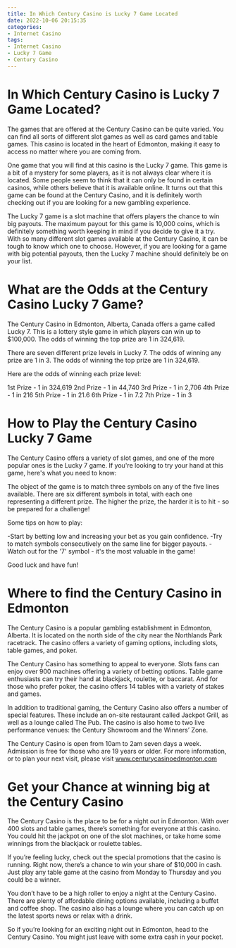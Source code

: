 ```yaml
---
title: In Which Century Casino is Lucky 7 Game Located 
date: 2022-10-06 20:15:35
categories:
- Internet Casino
tags:
- Internet Casino
- Lucky 7 Game
- Century Casino
---
```



#  In Which Century Casino is Lucky 7 Game Located? 

The games that are offered at the Century Casino can be quite varied. You can find all sorts of different slot games as well as card games and table games. This casino is located in the heart of Edmonton, making it easy to access no matter where you are coming from.

One game that you will find at this casino is the Lucky 7 game. This game is a bit of a mystery for some players, as it is not always clear where it is located. Some people seem to think that it can only be found in certain casinos, while others believe that it is available online. It turns out that this game can be found at the Century Casino, and it is definitely worth checking out if you are looking for a new gambling experience.

The Lucky 7 game is a slot machine that offers players the chance to win big payouts. The maximum payout for this game is 10,000 coins, which is definitely something worth keeping in mind if you decide to give it a try. With so many different slot games available at the Century Casino, it can be tough to know which one to choose. However, if you are looking for a game with big potential payouts, then the Lucky 7 machine should definitely be on your list.

#  What are the Odds at the Century Casino Lucky 7 Game? 

The Century Casino in Edmonton, Alberta, Canada offers a game called Lucky 7. This is a lottery style game in which players can win up to $100,000. The odds of winning the top prize are 1 in 324,619.

There are seven different prize levels in Lucky 7. The odds of winning any prize are 1 in 3. The odds of winning the top prize are 1 in 324,619.

Here are the odds of winning each prize level: 

1st Prize - 1 in 324,619 
2nd Prize - 1 in 44,740 
3rd Prize - 1 in 2,706 
4th Prize - 1 in 216 
5th Prize - 1 in 21.6 
6th Prize - 1 in 7.2 
7th Prize - 1 in 3

#  How to Play the Century Casino Lucky 7 Game 

The Century Casino offers a variety of slot games, and one of the more popular ones is the Lucky 7 game. If you're looking to try your hand at this game, here's what you need to know: 

The object of the game is to match three symbols on any of the five lines available. There are six different symbols in total, with each one representing a different prize. The higher the prize, the harder it is to hit - so be prepared for a challenge! 

Some tips on how to play: 

-Start by betting low and increasing your bet as you gain confidence. 
-Try to match symbols consecutively on the same line for bigger payouts. 
-Watch out for the '7' symbol - it's the most valuable in the game! 

Good luck and have fun!

#  Where to find the Century Casino in Edmonton 

The Century Casino is a popular gambling establishment in Edmonton, Alberta. It is located on the north side of the city near the Northlands Park racetrack. The casino offers a variety of gaming options, including slots, table games, and poker. 

The Century Casino has something to appeal to everyone. Slots fans can enjoy over 900 machines offering a variety of betting options. Table game enthusiasts can try their hand at blackjack, roulette, or baccarat. And for those who prefer poker, the casino offers 14 tables with a variety of stakes and games. 

In addition to traditional gaming, the Century Casino also offers a number of special features. These include an on-site restaurant called Jackpot Grill, as well as a lounge called The Pub. The casino is also home to two live performance venues: the Century Showroom and the Winners’ Zone. 

The Century Casino is open from 10am to 2am seven days a week. Admission is free for those who are 19 years or older. For more information, or to plan your next visit, please visit www.centurycasinoedmonton.com

#  Get your Chance at winning big at the Century Casino

The Century Casino is the place to be for a night out in Edmonton. With over 400 slots and table games, there’s something for everyone at this casino. You could hit the jackpot on one of the slot machines, or take home some winnings from the blackjack or roulette tables.

If you’re feeling lucky, check out the special promotions that the casino is running. Right now, there’s a chance to win your share of $10,000 in cash. Just play any table game at the casino from Monday to Thursday and you could be a winner.

You don’t have to be a high roller to enjoy a night at the Century Casino. There are plenty of affordable dining options available, including a buffet and coffee shop. The casino also has a lounge where you can catch up on the latest sports news or relax with a drink.

So if you’re looking for an exciting night out in Edmonton, head to the Century Casino. You might just leave with some extra cash in your pocket.